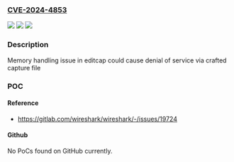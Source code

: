 ### [CVE-2024-4853](https://cve.mitre.org/cgi-bin/cvename.cgi?name=CVE-2024-4853)
![](https://img.shields.io/static/v1?label=Product&message=editcap&color=blue)
![](https://img.shields.io/static/v1?label=Version&message=4.2.0%3C%204.2.5%20&color=brighgreen)
![](https://img.shields.io/static/v1?label=Vulnerability&message=CWE-762%3A%20Mismatched%20Memory%20Management%20Routines&color=brighgreen)

### Description

Memory handling issue in editcap could cause denial of service via crafted capture file

### POC

#### Reference
- https://gitlab.com/wireshark/wireshark/-/issues/19724

#### Github
No PoCs found on GitHub currently.

